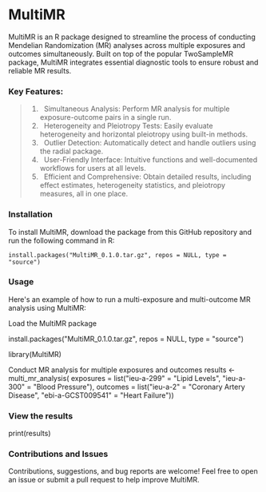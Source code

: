 # MultiMR
MultiMR is an R package designed to streamline the process of conducting Mendelian Randomization (MR) analyses across multiple exposures and outcomes simultaneously. Built on top of the popular TwoSampleMR package, MultiMR integrates essential diagnostic tools to ensure robust and reliable MR results.

### Key Features:
> 1) &nbsp; Simultaneous Analysis: Perform MR analysis for multiple exposure-outcome pairs in a single run.
> 2) &nbsp; Heterogeneity and Pleiotropy Tests: Easily evaluate heterogeneity and horizontal pleiotropy using built-in methods.
> 3) &nbsp; Outlier Detection: Automatically detect and handle outliers using the radial package.
> 4) &nbsp; User-Friendly Interface: Intuitive functions and well-documented workflows for users at all levels.
> 5) &nbsp; Efficient and Comprehensive: Obtain detailed results, including effect estimates, heterogeneity statistics, and pleiotropy measures, all in one place.

### Installation
To install MultiMR, download the package from this GitHub repository and run the following command in R:
    
    install.packages("MultiMR_0.1.0.tar.gz", repos = NULL, type = "source")

### Usage
Here's an example of how to run a multi-exposure and multi-outcome MR analysis using MultiMR:
  
  Load the MultiMR package

   install.packages("MultiMR_0.1.0.tar.gz", repos = NULL, type = "source")
  
  library(MultiMR)
  
  Conduct MR analysis for multiple exposures and outcomes
  results <- multi_mr_analysis(
                  exposures = list("ieu-a-299" = "Lipid Levels", 
                                   "ieu-a-300" = "Blood Pressure"),
                  outcomes = list("ieu-a-2" = "Coronary Artery Disease", 
                                   "ebi-a-GCST009541" = "Heart Failure"))

### View the results
print(results)

### Contributions and Issues
Contributions, suggestions, and bug reports are welcome! Feel free to open an issue or submit a pull request to help improve MultiMR.
